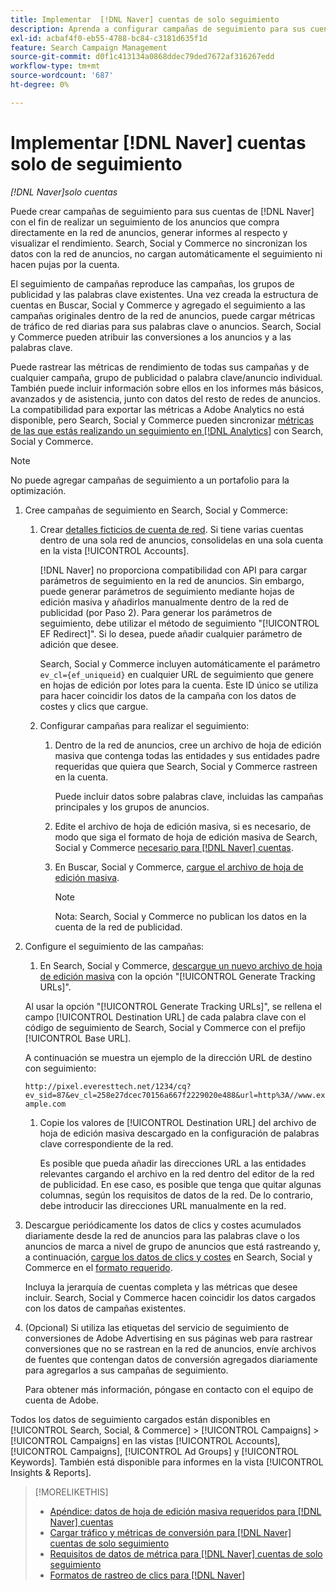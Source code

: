 ```yaml
---
title: Implementar  [!DNL Naver] cuentas de solo seguimiento
description: Aprenda a configurar campañas de seguimiento para sus cuentas de  [!DNL Naver] para que pueda rastrear, informar y visualizar el rendimiento de los anuncios que compra directamente desde la red de anuncios.
exl-id: acbaf4f0-eb55-4788-bc84-c3181d635f1d
feature: Search Campaign Management
source-git-commit: d0f1c413134a0868ddec79ded7672af316267edd
workflow-type: tm+mt
source-wordcount: '687'
ht-degree: 0%

---
```


# Implementar [!DNL Naver] cuentas solo de seguimiento

*[!DNL Naver]solo cuentas*

Puede crear campañas de seguimiento para sus cuentas de [!DNL Naver] con el fin de realizar un seguimiento de los anuncios que compra directamente en la red de anuncios, generar informes al respecto y visualizar el rendimiento. Search, Social y Commerce no sincronizan los datos con la red de anuncios, no cargan automáticamente el seguimiento ni hacen pujas por la cuenta.

El seguimiento de campañas reproduce las campañas, los grupos de publicidad y las palabras clave existentes. Una vez creada la estructura de cuentas en Buscar, Social y Commerce y agregado el seguimiento a las campañas originales dentro de la red de anuncios, puede cargar métricas de tráfico de red diarias para sus palabras clave o anuncios. Search, Social y Commerce pueden atribuir las conversiones a los anuncios y a las palabras clave.

Puede rastrear las métricas de rendimiento de todas sus campañas y de cualquier campaña, grupo de publicidad o palabra clave/anuncio individual. También puede incluir información sobre ellos en los informes más básicos, avanzados y de asistencia, junto con datos del resto de redes de anuncios. La compatibilidad para exportar las métricas a Adobe Analytics no está disponible, pero Search, Social y Commerce pueden sincronizar [métricas de las que estás realizando un seguimiento en [!DNL Analytics]](/help/integrations/analytics/analytics-data-in-advertising.md) con Search, Social y Commerce.

>[!NOTE]
>
>No puede agregar campañas de seguimiento a un portafolio para la optimización.

1. Cree campañas de seguimiento en Search, Social y Commerce:

   1. Crear [detalles ficticios de cuenta de red](/help/search-social-commerce/campaign-management/accounts/ad-network-account-manage.md). Si tiene varias cuentas dentro de una sola red de anuncios, consolidelas en una sola cuenta en la vista [!UICONTROL Accounts].

      [!DNL Naver] no proporciona compatibilidad con API para cargar parámetros de seguimiento en la red de anuncios. Sin embargo, puede generar parámetros de seguimiento mediante hojas de edición masiva y añadirlos manualmente dentro de la red de publicidad (por Paso 2). Para generar los parámetros de seguimiento, debe utilizar el método de seguimiento &quot;[!UICONTROL EF Redirect]&quot;. Si lo desea, puede añadir cualquier parámetro de adición que desee.

      Search, Social y Commerce incluyen automáticamente el parámetro `ev_cl={ef_uniqueid}` en cualquier URL de seguimiento que genere en hojas de edición por lotes para la cuenta. Este ID único se utiliza para hacer coincidir los datos de la campaña con los datos de costes y clics que cargue.

   1. Configurar campañas para realizar el seguimiento:

      1. Dentro de la red de anuncios, cree un archivo de hoja de edición masiva que contenga todas las entidades y sus entidades padre requeridas que quiera que Search, Social y Commerce rastreen en la cuenta.

         Puede incluir datos sobre palabras clave, incluidas las campañas principales y los grupos de anuncios.

      1. Edite el archivo de hoja de edición masiva, si es necesario, de modo que siga el formato de hoja de edición masiva de Search, Social y Commerce [necesario para [!DNL Naver] cuentas](/help/search-social-commerce/campaign-management/bulksheets/bulksheet-data-formats/bulksheet-data-naver.md).

      1. En Buscar, Social y Commerce, [cargue el archivo de hoja de edición masiva](/help/search-social-commerce/campaign-management/bulksheets/bulksheet-upload.md).

         >[!NOTE]
         >
         >Nota: Search, Social y Commerce no publican los datos en la cuenta de la red de publicidad.

1. Configure el seguimiento de las campañas:

   1. En Search, Social y Commerce, [descargue un nuevo archivo de hoja de edición masiva](/help/search-social-commerce/campaign-management/bulksheets/bulksheet-download.md) con la opción &quot;[!UICONTROL Generate Tracking URLs]&quot;.

   Al usar la opción &quot;[!UICONTROL Generate Tracking URLs]&quot;, se rellena el campo [!UICONTROL Destination URL] de cada palabra clave con el código de seguimiento de Search, Social y Commerce con el prefijo [!UICONTROL Base URL].

   A continuación se muestra un ejemplo de la dirección URL de destino con seguimiento:

   ```http://pixel.everesttech.net/1234/cq?ev_sid=87&ev_cl=258e27dcec70156a667f2229020e488&url=http%3A//www.example.com```

   1. Copie los valores de [!UICONTROL Destination URL] del archivo de hoja de edición masiva descargado en la configuración de palabras clave correspondiente de la red.

      Es posible que pueda añadir las direcciones URL a las entidades relevantes cargando el archivo en la red dentro del editor de la red de publicidad. En ese caso, es posible que tenga que quitar algunas columnas, según los requisitos de datos de la red. De lo contrario, debe introducir las direcciones URL manualmente en la red.

1. Descargue periódicamente los datos de clics y costes acumulados diariamente desde la red de anuncios para las palabras clave o los anuncios de marca a nivel de grupo de anuncios que está rastreando y, a continuación, [cargue los datos de clics y costes](/help/search-social-commerce/tools/metrics-upload-tracking-campaigns/naver-tracking-campaigns-upload-metrics.md) en Search, Social y Commerce en el [formato requerido](/help/search-social-commerce/tools/metrics-upload-tracking-campaigns/naver-tracking-campaigns-data-requirements.md).

   Incluya la jerarquía de cuentas completa y las métricas que desee incluir. Search, Social y Commerce hacen coincidir los datos cargados con los datos de campañas existentes.

1. (Opcional) Si utiliza las etiquetas del servicio de seguimiento de conversiones de Adobe Advertising en sus páginas web para rastrear conversiones que no se rastrean en la red de anuncios, envíe archivos de fuentes que contengan datos de conversión agregados diariamente para agregarlos a sus campañas de seguimiento.

   Para obtener más información, póngase en contacto con el equipo de cuenta de Adobe.

Todos los datos de seguimiento cargados están disponibles en [!UICONTROL Search, Social, & Commerce] > [!UICONTROL Campaigns] > [!UICONTROL Campaigns] en las vistas [!UICONTROL Accounts], [!UICONTROL Campaigns], [!UICONTROL Ad Groups] y [!UICONTROL Keywords]. También está disponible para informes en la vista [!UICONTROL Insights & Reports].

>[!MORELIKETHIS]
>
>* [Apéndice: datos de hoja de edición masiva requeridos para [!DNL Naver] cuentas](/help/search-social-commerce/campaign-management/bulksheets/bulksheet-data-formats/bulksheet-data-naver.md)
>* [Cargar tráfico y métricas de conversión para [!DNL Naver] cuentas de solo seguimiento](/help/search-social-commerce/tools/metrics-upload-tracking-campaigns/naver-tracking-campaigns-upload-metrics.md)
>* [Requisitos de datos de métrica para [!DNL Naver] cuentas de solo seguimiento](/help/search-social-commerce/tools/metrics-upload-tracking-campaigns/naver-tracking-campaigns-data-requirements.md)
>* [Formatos de rastreo de clics para [!DNL Naver]](/help/search-social-commerce/tracking/formats-click-tracking-naver.md)
